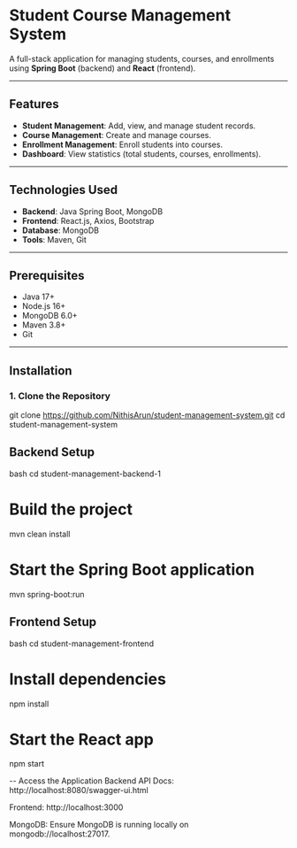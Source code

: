# Student Course Management System

A full-stack application for managing students, courses, and enrollments using **Spring Boot** (backend) and **React** (frontend).

---

## Features
- **Student Management**: Add, view, and manage student records.
- **Course Management**: Create and manage courses.
- **Enrollment Management**: Enroll students into courses.
- **Dashboard**: View statistics (total students, courses, enrollments).

---

## Technologies Used
- **Backend**: Java Spring Boot, MongoDB
- **Frontend**: React.js, Axios, Bootstrap
- **Database**: MongoDB
- **Tools**: Maven, Git

---

## Prerequisites
- Java 17+
- Node.js 16+
- MongoDB 6.0+
- Maven 3.8+
- Git

---

## Installation

### 1. Clone the Repository
git clone https://github.com/NithisArun/student-management-system.git
cd student-management-system 

## Backend Setup
bash
cd student-management-backend-1

# Build the project
mvn clean install

# Start the Spring Boot application
mvn spring-boot:run

## Frontend Setup
bash
cd student-management-frontend

# Install dependencies
npm install

# Start the React app
npm start

-- Access the Application
Backend API Docs: http://localhost:8080/swagger-ui.html

Frontend: http://localhost:3000

MongoDB: Ensure MongoDB is running locally on mongodb://localhost:27017.

